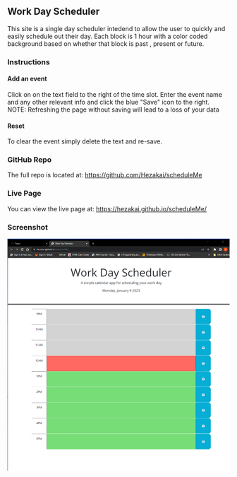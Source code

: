 ## Work Day Scheduler
This site is a single day scheduler intedend to allow the user to quickly and easily schedule out their day.  Each block is 1 hour with a color coded background based on whether that block is past , present or future.

### Instructions
#### Add an event
Click on on the text field to the right of the time slot.  Enter the event name and any other relevant info and click the blue "Save" icon to the right.  NOTE: Refreshing the page without saving will lead to a loss of your data

#### Reset
To clear the event simply delete the text and re-save.


### GitHub Repo
The full repo is located at: https://github.com/Hezakai/scheduleMe

### Live Page
You can view the live page at: https://hezakai.github.io/scheduleMe/

### Screenshot
![Screenshot of deployed website](./SchedulerSS.PNG)